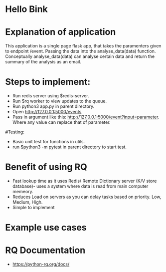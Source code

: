 # Hello Bink

# Explanation of application
This application is a single page flask app, that takes the paramenters given to endpoint /event. Passing the data into the  analyse_data(data) function. Conceptually analyse_data(data) can analyse certain data and return the summary of the analysis as an email.


# Steps to implement:
- Run redis server using $redis-server.
- Run $rq worker to view updates to the queue.
- Run python3 app.py in parent directory.
- Open http://127.0.0.1:5000/events
- Pass in argument like this: http://127.0.0.1:5000/event?input=parameter. Where any value can replace that of parameter.

#Testing:
- Basic unit test for functions in utils.
- run $python3 -m pytest in parent directory to start test.

# Benefit of using RQ
- Fast lookup time as it uses Redis/ Remote Dictionary server (K/V store database)- uses a system where data is read from main computer memeory.
- Reduces Load on servers as you can delay tasks based on priority. Low, Medium, High.
- Simple to implement




# Example use cases



# RQ Documentation
- https://python-rq.org/docs/